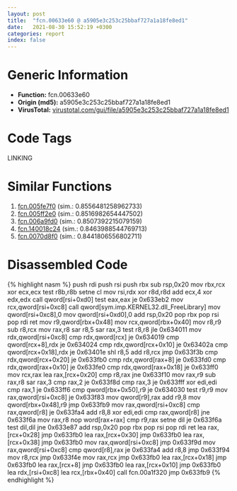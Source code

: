 ```yaml
---
layout: post
title:  "fcn.00633e60 @ a5905e3c253c25bbaf727a1a18fe8ed1"
date:   2021-08-30 15:52:19 +0300
categories: report
index: false
---
```


# Generic Information
- **Function:** fcn.00633e60
- **Origin (md5):** a5905e3c253c25bbaf727a1a18fe8ed1
- **VirusTotal:** [virustotal.com/gui/file/a5905e3c253c25bbaf727a1a18fe8ed1][virustotal_ref]

# Code Tags
<span class="tag" id="LINKING">LINKING</span>


# Similar Functions

1. [fcn.005fe7f0][similar_1_ref] (sim.: 0.8556481258962733)
2. [fcn.005ff2e0][similar_2_ref] (sim.: 0.8516982654447502)
3. [fcn.006a9fd0][similar_3_ref] (sim.: 0.8507392215079159)
4. [fcn.140018c24][similar_4_ref] (sim.: 0.8463988544769713)
5. [fcn.0070d8f0][similar_5_ref] (sim.: 0.8441806556802711)


# Disassembled Code

{% highlight nasm %}
push rdi
push rsi
push rbx
sub rsp,0x20
mov rbx,rcx
xor ecx,ecx
test r8b,r8b
setne cl
mov rsi,rdx
xor r8d,r8d
add ecx,4
xor edx,edx
call qword[rsi+0xd0]
test eax,eax
je 0x633eb2
mov rcx,qword[rsi+0xc8]
call qword[sym.imp.KERNEL32.dll_FreeLibrary]
mov qword[rsi+0xc8],0
mov qword[rsi+0xd0],0
add rsp,0x20
pop rbx
pop rsi
pop rdi
ret 
mov r9,qword[rbx+0x48]
mov rcx,qword[rbx+0x40]
mov r8,r9
sub r8,rcx
mov rax,r8
sar r8,5
sar rax,3
test r8,r8
jle 0x634011
mov rdx,qword[rsi+0xc8]
cmp rdx,qword[rcx]
je 0x634019
cmp qword[rcx+8],rdx
je 0x634024
cmp rdx,qword[rcx+0x10]
je 0x63402a
cmp qword[rcx+0x18],rdx
je 0x63401e
shl r8,5
add r8,rcx
jmp 0x633f3b
cmp rdx,qword[rcx+0x20]
je 0x633fb0
cmp rdx,qword[rax+8]
je 0x633fd0
cmp rdx,qword[rax+0x10]
je 0x633fe0
cmp rdx,qword[rax+0x18]
je 0x633ff0
mov rcx,rax
lea rax,[rcx+0x20]
cmp r8,rax
jne 0x633f10
mov rax,r9
sub rax,r8
sar rax,3
cmp rax,2
je 0x633f8d
cmp rax,3
je 0x633fff
xor edi,edi
cmp rax,1
je 0x633ff6
cmp qword[rbx+0x50],r9
je 0x634030
test r9,r9
mov rax,qword[rsi+0xc8]
je 0x633f83
mov qword[r9],rax
add r9,8
mov qword[rbx+0x48],r9
jmp 0x633fb9
mov rax,qword[rsi+0xc8]
cmp rax,qword[r8]
je 0x633fa4
add r8,8
xor edi,edi
cmp rax,qword[r8]
jne 0x633f6a
mov rax,r8
nop word[rax+rax]
cmp r9,rax
setne dil
je 0x633f6a
test dil,dil
jne 0x633e87
add rsp,0x20
pop rbx
pop rsi
pop rdi
ret 
lea rax,[rcx+0x28]
jmp 0x633fb0
lea rax,[rcx+0x30]
jmp 0x633fb0
lea rax,[rcx+0x38]
jmp 0x633fb0
mov rax,qword[rsi+0xc8]
jmp 0x633f9d
mov rax,qword[rsi+0xc8]
cmp qword[r8],rax
je 0x633fa4
add r8,8
jmp 0x633f94
mov r8,rcx
jmp 0x633f4e
mov rax,rcx
jmp 0x633fb0
lea rax,[rcx+0x18]
jmp 0x633fb0
lea rax,[rcx+8]
jmp 0x633fb0
lea rax,[rcx+0x10]
jmp 0x633fb0
lea rdx,[rsi+0xc8]
lea rcx,[rbx+0x40]
call fcn.00a1f320
jmp 0x633fb9
{% endhighlight %}


[similar_1_ref]: /report/fcn.005fe7f0@a5905e3c253c25bbaf727a1a18fe8ed1
[similar_2_ref]: /report/fcn.005ff2e0@a5905e3c253c25bbaf727a1a18fe8ed1
[similar_3_ref]: /report/fcn.006a9fd0@a5905e3c253c25bbaf727a1a18fe8ed1
[similar_4_ref]: /report/fcn.140018c24@72082bb1b08918279d6780845b69f5ff
[similar_5_ref]: /report/fcn.0070d8f0@a5905e3c253c25bbaf727a1a18fe8ed1
[virustotal_ref]: https://www.virustotal.com/gui/file/a5905e3c253c25bbaf727a1a18fe8ed1